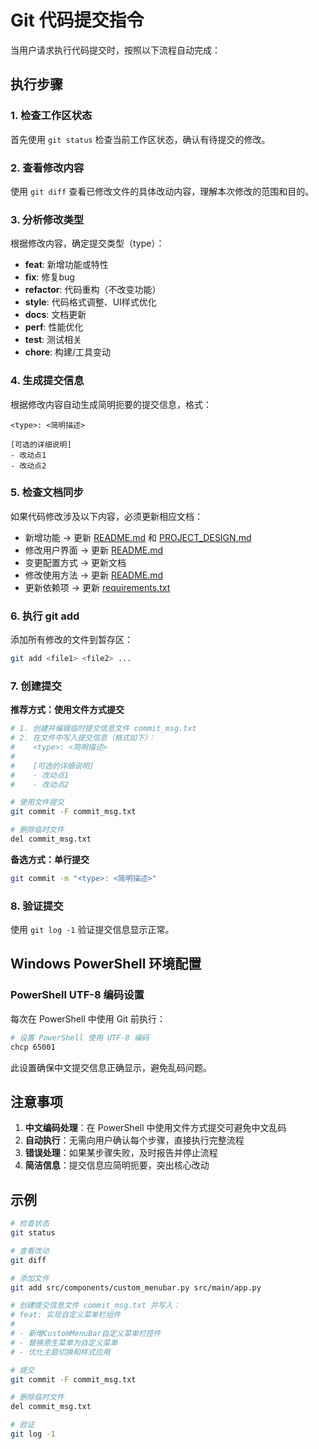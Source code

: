 # Git 代码提交指令

当用户请求执行代码提交时，按照以下流程自动完成：

## 执行步骤

### 1. 检查工作区状态

首先使用 `git status` 检查当前工作区状态，确认有待提交的修改。

### 2. 查看修改内容

使用 `git diff` 查看已修改文件的具体改动内容，理解本次修改的范围和目的。

### 3. 分析修改类型

根据修改内容，确定提交类型（type）：

- **feat**: 新增功能或特性
- **fix**: 修复bug
- **refactor**: 代码重构（不改变功能）
- **style**: 代码格式调整、UI样式优化
- **docs**: 文档更新
- **perf**: 性能优化
- **test**: 测试相关
- **chore**: 构建/工具变动

### 4. 生成提交信息

根据修改内容自动生成简明扼要的提交信息，格式：

```
<type>: <简明描述>

[可选的详细说明]
- 改动点1
- 改动点2
```

### 5. 检查文档同步

如果代码修改涉及以下内容，必须更新相应文档：

- 新增功能 → 更新 [README.md](mdc:README.md) 和 [PROJECT_DESIGN.md](mdc:PROJECT_DESIGN.md)
- 修改用户界面 → 更新 [README.md](mdc:README.md)
- 变更配置方式 → 更新文档
- 修改使用方法 → 更新 [README.md](mdc:README.md)
- 更新依赖项 → 更新 [requirements.txt](mdc:requirements.txt)

### 6. 执行 git add

添加所有修改的文件到暂存区：

```bash
git add <file1> <file2> ...
```

### 7. 创建提交

**推荐方式：使用文件方式提交**

```bash
# 1. 创建并编辑临时提交信息文件 commit_msg.txt
# 2. 在文件中写入提交信息（格式如下）：
#    <type>: <简明描述>
#    
#    [可选的详细说明]
#    - 改动点1
#    - 改动点2

# 使用文件提交
git commit -F commit_msg.txt

# 删除临时文件
del commit_msg.txt
```

**备选方式：单行提交**

```bash
git commit -m "<type>: <简明描述>"
```

### 8. 验证提交

使用 `git log -1` 验证提交信息显示正常。

## Windows PowerShell 环境配置

### PowerShell UTF-8 编码设置

每次在 PowerShell 中使用 Git 前执行：

```bash
# 设置 PowerShell 使用 UTF-8 编码
chcp 65001
```

此设置确保中文提交信息正确显示，避免乱码问题。

## 注意事项

1. **中文编码处理**：在 PowerShell 中使用文件方式提交可避免中文乱码
2. **自动执行**：无需向用户确认每个步骤，直接执行完整流程
3. **错误处理**：如果某步骤失败，及时报告并停止流程
4. **简洁信息**：提交信息应简明扼要，突出核心改动

## 示例

```bash
# 检查状态
git status

# 查看改动
git diff

# 添加文件
git add src/components/custom_menubar.py src/main/app.py

# 创建提交信息文件 commit_msg.txt 并写入：
# feat: 实现自定义菜单栏组件
# 
# - 新增CustomMenuBar自定义菜单栏控件
# - 替换原生菜单为自定义菜单
# - 优化主题切换和样式应用

# 提交
git commit -F commit_msg.txt

# 删除临时文件
del commit_msg.txt

# 验证
git log -1
```
